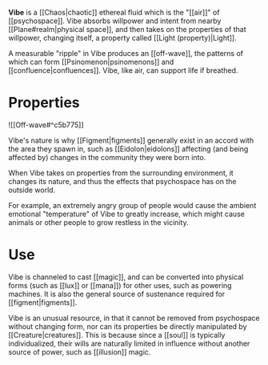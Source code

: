 **Vibe** is a [[Chaos|chaotic]] ethereal fluid which is the "[[air]]" of [[psychospace]]. Vibe absorbs willpower and intent from nearby [[Plane#realm|physical space]], and then takes on the properties of that willpower, changing itself, a property called [[Light (property)|Light]].

A measurable "ripple" in Vibe produces an [[off-wave]], the patterns of which can form [[Psinomenon|psinomenons]] and [[confluence|confluences]]. Vibe, like air, can support life if breathed.

# Properties
![[Off-wave#^c5b775]]


Vibe's nature is why [[Figment|figments]] generally exist in an accord with the area they spawn in, such as [[Eidolon|eidolons]] affecting (and being affected by) changes in the community they were born into.

When Vibe takes on properties from the surrounding environment, it changes its nature, and thus the effects that psychospace has on the outside world. 

For example, an extremely angry group of people would cause the ambient emotional "temperature" of Vibe to greatly increase, which might cause animals or other people to grow restless in the vicinity.

# Use
Vibe is channeled to cast [[magic]], and can be converted into physical forms (such as [[lux]] or [[mana]]) for other uses, such as powering machines. It is also the general source of sustenance required for [[figment|figments]].

Vibe is an unusual resource, in that it cannot be removed from psychospace without changing form, nor can its properties be directly manipulated by [[Creature|creatures]]. This is because since a [[soul]] is typically individualized, their wills are naturally limited in influence without another source of power, such as [[illusion]] magic. 

